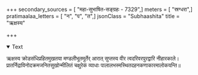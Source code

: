 +++
secondary_sources = [ "महा-सुभाषित-सङ्ग्रहः - 7329",]
meters = [ "स्रग्धरा",]
pratimaalaa_letters = [ "न", "प", "त",]
jsonClass = "Subhaashita"
title = "ऋक्षस्य"

+++

<details open><summary>Text</summary>

ऋक्षस्य क्रोडसंधिप्रहितमुखतया मण्डलीभूतमूर्तेर् आरात् सुप्तस्य वीर त्वदरिवरपुरद्वारि नीहारकाले।  
प्रातर्निद्राविनोदक्रमजनितसुखोन्मीलितं चक्षुरेकं व्याधाः पालालभस्मस्थितदहनकणाकारमालोकयन्ति॥
</details>
